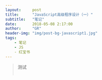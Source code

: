 ```yaml
---
layout:     post
title:      "JavaScript高级程序设计（一）"
subtitle:   "笔记"
date:       2018-05-08 2:17:00
author:     "GR"
header-img: "img/post-bg-javascript1.jpg"
tags:
    - 笔记
    - JS
    - 红宝书
---
```


> 测试<br><br>
> 
